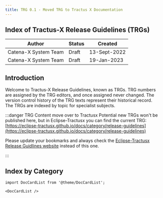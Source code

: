 ```yaml
---
title: TRG 0.1 - Moved TRG to Tractus X Documentation
---
```


## Index of Tractus-X Release Guidelines (TRGs)

| Author               | Status | Created      |
|----------------------|--------|--------------|
| Catena-X System Team | Draft  | 13-Sept-2022 |
| Catena-X System Team | Draft  | 19-Jan-2023  |

## Introduction

Welcome to Tractus-X Release Guidelines, known as TRGs. TRG numbers are assigned by the TRG
editors, and once assigned never changed. The version control history of the TRG texts represent their historical
record. The TRGs are indexed by topic for specialist subjects.

:::danger TRG Content move over to Tractusx
Potential new TRGs won't be published here, but in
Eclipse-Tractusx you can find the current TRG: [https://eclipse-tractusx.github.io/docs/category/release-guidelines](https://eclipse-tractusx.github.io/docs/category/release-guidelines)

Please update your bookmarks and always check
the [Eclipse-Tractusx Release Guidlines website](https://eclipse-tractusx.github.io/docs/category/release-guidelines)
instead of this one.

:::

## Index by Category

```mdx-code-block
import DocCardList from '@theme/DocCardList';

<DocCardList />
```
